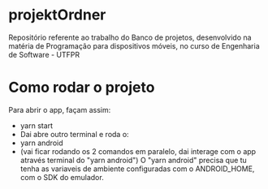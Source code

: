 # projektOrdner
Repositório referente ao trabalho do Banco de projetos, desenvolvido na matéria de Programação para dispositivos móveis, no curso de Engenharia de Software - UTFPR

# Como rodar o projeto

Para abrir o app, façam assim:
<ul>
    <li>yarn start</li>
    <li>Dai abre outro terminal e roda o:</li>
    <li>yarn android</li>
    <li>(vai ficar rodando os 2 comandos em paralelo, dai interage com o app através terminal do "yarn android")
O "yarn android" precisa que tu tenha as variaveis de ambiente configuradas com o ANDROID_HOME, com o SDK do emulador.</li>
</ul>
